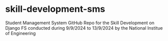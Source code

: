# skill-development-sms
Student Management System
GitHub Repo for the Skill Development on Django FS
conducted during 9/9/2024 to 13/9/2024
by the National Institue of Engineering

